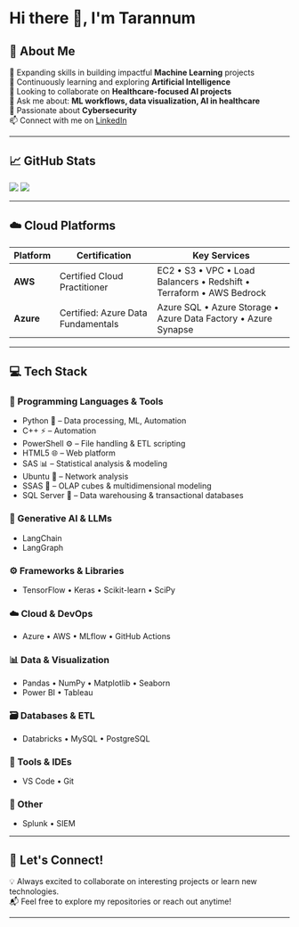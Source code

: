 # Hi there 👋, I'm Tarannum  

## 🚀 About Me  
🔭 Expanding skills in building impactful **Machine Learning** projects  
🌱 Continuously learning and exploring **Artificial Intelligence**  
👯 Looking to collaborate on **Healthcare-focused AI projects**  
💬 Ask me about: **ML workflows, data visualization, AI in healthcare**  
🔐 Passionate about **Cybersecurity**  
📫 Connect with me on [LinkedIn](https://www.linkedin.com/in/tarannum-h/)  

---

## 📈 GitHub Stats  
<img src="https://github-profile-summary-cards.vercel.app/api/cards/repos-per-language?username=Thasan112&theme=tokyonight" />
<img src="https://github-profile-summary-cards.vercel.app/api/cards/most-commit-language?username=Thasan112&theme=tokyonight" />

---

## ☁️ Cloud Platforms  
| Platform | Certification | Key Services |
|----------|---------------|--------------|
| **AWS**  | Certified Cloud Practitioner | EC2 • S3 • VPC • Load Balancers • Redshift • Terraform • AWS Bedrock |
| **Azure**| Certified: Azure Data Fundamentals | Azure SQL • Azure Storage • Azure Data Factory • Azure Synapse |

---

## 💻 Tech Stack  

### 🧠 Programming Languages & Tools  
- Python 🐍 – Data processing, ML, Automation  
- C++ ⚡ – Automation  
- PowerShell ⚙️ – File handling & ETL scripting  
- HTML5 🌐 – Web platform  
- SAS 📊 – Statistical analysis & modeling  
- Ubuntu 🐧 – Network analysis  
- SSAS 🔢 – OLAP cubes & multidimensional modeling  
- SQL Server 💾 – Data warehousing & transactional databases  

### 🤖 Generative AI & LLMs  
- LangChain  
- LangGraph  

### ⚙️ Frameworks & Libraries  
- TensorFlow • Keras • Scikit-learn • SciPy  

### ☁️ Cloud & DevOps  
- Azure • AWS • MLflow • GitHub Actions  

### 📊 Data & Visualization  
- Pandas • NumPy • Matplotlib • Seaborn  
- Power BI • Tableau  

### 🗃️ Databases & ETL  
- Databricks • MySQL • PostgreSQL  

### 🧰 Tools & IDEs  
- VS Code • Git  

### 🧪 Other  
- Splunk • SIEM  



---

## 🤝 Let's Connect!  
💡 Always excited to collaborate on interesting projects or learn new technologies.  
📬 Feel free to explore my repositories or reach out anytime!  

---


